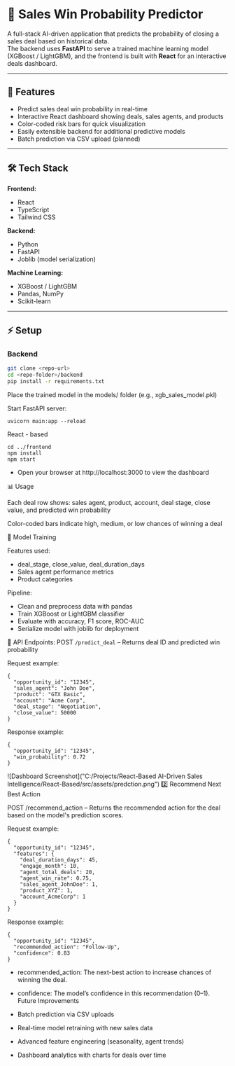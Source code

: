 # 🚀 Sales Win Probability Predictor

A full-stack AI-driven application that predicts the probability of closing a sales deal based on historical data.  
The backend uses **FastAPI** to serve a trained machine learning model (XGBoost / LightGBM), and the frontend is built with **React** for an interactive deals dashboard.

---

## 🔹 Features

- Predict sales deal win probability in real-time
- Interactive React dashboard showing deals, sales agents, and products
- Color-coded risk bars for quick visualization
- Easily extensible backend for additional predictive models
- Batch prediction via CSV upload (planned)

---

## 🛠 Tech Stack

**Frontend:**

- React
- TypeScript
- Tailwind CSS

**Backend:**

- Python
- FastAPI
- Joblib (model serialization)

**Machine Learning:**

- XGBoost / LightGBM
- Pandas, NumPy
- Scikit-learn

---

## ⚡ Setup

### Backend

```bash
git clone <repo-url>
cd <repo-folder>/backend
pip install -r requirements.txt
```

Place the trained model in the models/ folder (e.g., xgb_sales_model.pkl)

Start FastAPI server:

```
uvicorn main:app --reload
```

React - based

```
cd ../frontend
npm install
npm start

```

- Open your browser at http://localhost:3000 to view the dashboard

📊 Usage

Each deal row shows: sales agent, product, account, deal stage, close value, and predicted win probability

Color-coded bars indicate high, medium, or low chances of winning a deal

🧠 Model Training

Features used:

- deal_stage, close_value, deal_duration_days
- Sales agent performance metrics
- Product categories

Pipeline:

- Clean and preprocess data with pandas
- Train XGBoost or LightGBM classifier
- Evaluate with accuracy, F1 score, ROC-AUC
- Serialize model with joblib for deployment

🔗 API Endpoints:
POST `/predict_deal` – Returns deal ID and predicted win probability

Request example:

```
{
  "opportunity_id": "12345",
  "sales_agent": "John Doe",
  "product": "GTX Basic",
  "account": "Acme Corp",
  "deal_stage": "Negotiation",
  "close_value": 50000
}
```

Response example:

```
{
  "opportunity_id": "12345",
  "win_probability": 0.72
}
```

![Dashboard Screenshot]("C:/Projects/React-Based AI-Driven Sales Intelligence/React-Based/src/assets/predction.png")
2️⃣ Recommend Next Best Action

POST /recommend_action – Returns the recommended action for the deal based on the model's prediction scores.

Request example:

```
{
  "opportunity_id": "12345",
  "features": {
    "deal_duration_days": 45,
    "engage_month": 10,
    "agent_total_deals": 20,
    "agent_win_rate": 0.75,
    "sales_agent_JohnDoe": 1,
    "product_XYZ": 1,
    "account_AcmeCorp": 1
  }
}

```

Response example:

```
{
  "opportunity_id": "12345",
  "recommended_action": "Follow-Up",
  "confidence": 0.83
}
```

- recommended_action: The next-best action to increase chances of winning the deal.
- confidence: The model’s confidence in this recommendation (0–1).
  Future Improvements

- Batch prediction via CSV uploads
- Real-time model retraining with new sales data
- Advanced feature engineering (seasonality, agent trends)
- Dashboard analytics with charts for deals over time

```

```

